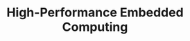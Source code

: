 ---
type: book
publisher: Morgan Kaufmann
title: High-Performance Embedded Computing
isbn: 978-0-12410-511-9
year: 2014
authors:
  - name: Wolf
    first: Marilyn
---